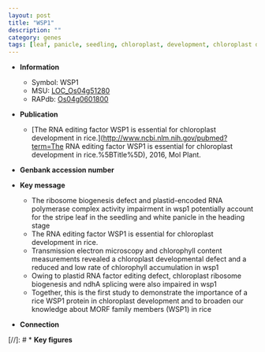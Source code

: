 ```yaml
---
layout: post
title: "WSP1"
description: ""
category: genes
tags: [leaf, panicle, seedling, chloroplast, development, chloroplast developmental, chloroplast development]
---
```


* **Information**  
    + Symbol: WSP1  
    + MSU: [LOC_Os04g51280](http://rice.plantbiology.msu.edu/cgi-bin/ORF_infopage.cgi?orf=LOC_Os04g51280)  
    + RAPdb: [Os04g0601800](http://rapdb.dna.affrc.go.jp/viewer/gbrowse_details/irgsp1?name=Os04g0601800)  

* **Publication**  
    + [The RNA editing factor WSP1 is essential for chloroplast development in rice.](http://www.ncbi.nlm.nih.gov/pubmed?term=The RNA editing factor WSP1 is essential for chloroplast development in rice.%5BTitle%5D), 2016, Mol Plant.

* **Genbank accession number**  

* **Key message**  
    + The ribosome biogenesis defect and plastid-encoded RNA polymerase complex activity impairment in wsp1 potentially account for the stripe leaf in the seedling and white panicle in the heading stage
    + The RNA editing factor WSP1 is essential for chloroplast development in rice.
    + Transmission electron microscopy and chlorophyll content measurements revealed a chloroplast developmental defect and a reduced and low rate of chlorophyll accumulation in wsp1
    + Owing to plastid RNA factor editing defect, chloroplast ribosome biogenesis and ndhA splicing were also impaired in wsp1
    + Together, this is the first study to demonstrate the importance of a rice WSP1 protein in chloroplast development and to broaden our knowledge about MORF family members (WSP1) in rice

* **Connection**  

[//]: # * **Key figures**  


